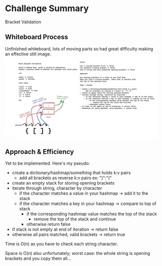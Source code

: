 # Challenge Summary
Bracket Validation

## Whiteboard Process
Unfinished whiteboard, lots of moving parts so had great difficulty making an effective still image.
![White Board](brackets.png)

## Approach & Efficiency
Yet to be implemented. Here's my pseudo:

- create a dictionary/hashmap/something that holds k:v pairs
  - add all brackets as reverse k:v pairs ex: ")":"("
- create an empty stack for storing opening brackets
- iterate through string, character by character
  - if the character matches a value in your hashmap -> add it to the stack
  - if the character matches a key in your hashmap -> compare to top of stack
    - if the corresponding hashmap value matches the top of the stack
      - remove the top of the stack and continue
    - otherwise return false
- if stack is not empty at end of iteration -> return false
- otherwise all pairs matched, valid brackets -> return true

Time is O(n) as you have to check each string character.

Space is O(n) also unfortunately; worst case: the whole string is opening brackets and you copy them all...

